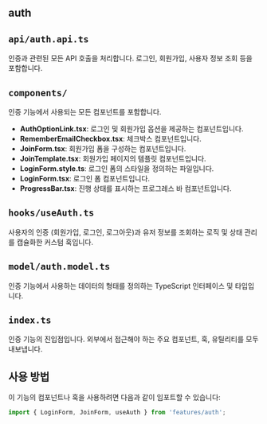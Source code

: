 ## auth

## `api/auth.api.ts`

인증과 관련된 모든 API 호출을 처리합니다. 로그인, 회원가입, 사용자 정보 조회 등을 포함합니다.

## `components/`

인증 기능에서 사용되는 모든 컴포넌트를 포함합니다.

- **AuthOptionLink.tsx**: 로그인 및 회원가입 옵션을 제공하는 컴포넌트입니다.
- **RememberEmailCheckbox.tsx**: 체크박스 컴포넌트입니다.
- **JoinForm.tsx**: 회원가입 폼을 구성하는 컴포넌트입니다.
- **JoinTemplate.tsx**: 회원가입 페이지의 템플릿 컴포넌트입니다.
- **LoginForm.style.ts**: 로그인 폼의 스타일을 정의하는 파일입니다.
- **LoginForm.tsx**: 로그인 폼 컴포넌트입니다.
- **ProgressBar.tsx**: 진행 상태를 표시하는 프로그레스 바 컴포넌트입니다.

## `hooks/useAuth.ts`

사용자의 인증 (회원가입, 로그인, 로그아웃)과 유저 정보를 조회하는 로직 및 상태 관리를 캡슐화한 커스텀 훅입니다.

## `model/auth.model.ts`

인증 기능에서 사용하는 데이터의 형태를 정의하는 TypeScript 인터페이스 및 타입입니다.

## `index.ts`

인증 기능의 진입점입니다. 외부에서 접근해야 하는 주요 컴포넌트, 훅, 유틸리티를 모두 내보냅니다.

## 사용 방법

이 기능의 컴포넌트나 훅을 사용하려면 다음과 같이 임포트할 수 있습니다:

```typescript
import { LoginForm, JoinForm, useAuth } from 'features/auth';
```
